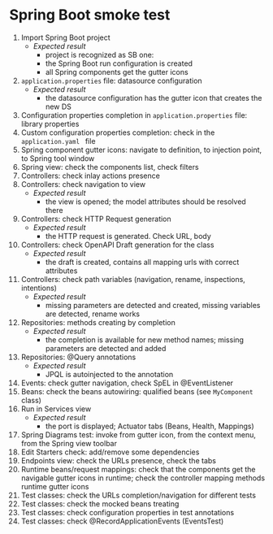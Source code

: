 # Spring Boot smoke test

  1. Import Spring Boot project
     * _Expected result_
          - project is recognized as SB one:
          - the Spring Boot run configuration is created
          - all Spring components get the gutter icons
  2. `application.properties` file: datasource configuration
      * _Expected result_
          - the datasource configuration has the gutter icon that creates the new DS
  3. Configuration properties completion in `application.properties` file: library properties
  4. Custom configuration properties completion: check in the `application.yaml ` file
  5. Spring component gutter icons: navigate to definition, to injection point, to Spring tool window
  6. Spring view: check the components list, check filters
  7. Controllers: check inlay actions presence
  8. Controllers: check navigation to view
      * _Expected result_
          - the view is opened; the model attributes should be resolved there
  9. Controllers: check HTTP Request generation
      * _Expected result_
          - the HTTP request is generated. Check URL, body
  10. Controllers: check OpenAPI Draft generation for the class
       * _Expected result_
           - the draft is created, contains all mapping urls with correct attributes
  11. Controllers: check path variables (navigation, rename, inspections, intentions)
      * _Expected result_
          - missing parameters are detected and created, missing variables are detected, rename works
  12. Repositories: methods creating by completion
      * _Expected result_
          - the completion is available for new method names; missing parameters are detected and added
  13. Repositories: @Query annotations
      * _Expected result_
          - JPQL is autoinjected to the annotation
  14. Events: check gutter navigation, check SpEL in @EventListener
  15. Beans: check the beans autowiring: qualified beans (see `MyComponent` class)
  16. Run in Services view
      * _Expected result_
          - the port is displayed; Actuator tabs (Beans, Health, Mappings)
  17. Spring Diagrams test: invoke from gutter icon, from the context menu, from the Spring view toolbar
  18. Edit Starters check: add/remove some dependencies
  19. Endpoints view: check the URLs presence, check the tabs
  20. Runtime beans/request mappings: check that the components get the navigable gutter icons in runtime; check the controller mapping methods runtime gutter icons
  21. Test classes: check the URLs completion/navigation for different tests 
  22. Test classes: check the mocked beans treating
  23. Test classes: check configuration properties in test annotations 
  24. Test classes: check @RecordApplicationEvents (EventsTest)
